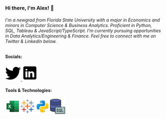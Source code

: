 ### Hi there, I'm Alex! 👋
###### I'm a newgrad from Florida State University with a major in Economics and minors in Computer Science & Business Analytics. Proficient in Python, SQL, Tableau & JavaScript/TypeScript. I'm currently pursuing opportunities in Data Analytics/Engineering & Finance. Feel free to connect with me on Twitter & Linkedin below.

#### Socials:
<a href="https://twitter.com/Alxfndz">
         <img src="twitter.png">
      </a>
<a href="https://www.linkedin.com/in/alexander-fernandez-3077ab18b/">
         <img src="linkedin.png">
      </a>

#### Tools & Technologies:
<img src='icons8-microsoft-excel-2019-48.png'><img src='icons8-tableau-software-48.png'><img src='python.png'><img src='icons8-sql-48.png'>




